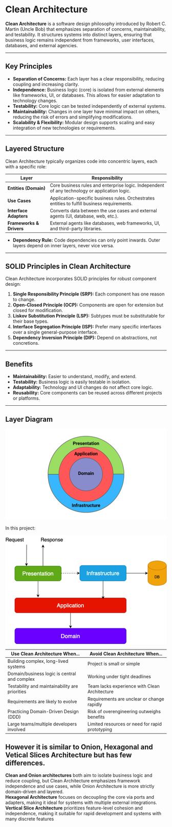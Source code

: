 # Clean Architecture

**Clean Architecture** is a software design philosophy introduced by Robert C. Martin (Uncle Bob) that emphasizes separation of concerns, maintainability, and testability. It structures systems into distinct layers, ensuring that business logic remains independent from frameworks, user interfaces, databases, and external agencies.

---

## Key Principles

- **Separation of Concerns:** Each layer has a clear responsibility, reducing coupling and increasing clarity.
- **Independence:** Business logic (core) is isolated from external elements like frameworks, UI, or databases. This allows for easier adaptation to technology changes.
- **Testability:** Core logic can be tested independently of external systems.
- **Maintainability:** Changes in one layer have minimal impact on others, reducing the risk of errors and simplifying modifications.
- **Scalability & Flexibility:** Modular design supports scaling and easy integration of new technologies or requirements.

---

## Layered Structure

Clean Architecture typically organizes code into concentric layers, each with a specific role:

| Layer                    | Responsibility                                                                                |
| ------------------------ | --------------------------------------------------------------------------------------------- |
| **Entities (Domain)**    | Core business rules and enterprise logic. Independent of any technology or application logic. |
| **Use Cases**            | Application-specific business rules. Orchestrates entities to fulfill business requirements.  |
| **Interface Adapters**   | Converts data between the use cases and external agents (UI, database, web, etc.).            |
| **Frameworks & Drivers** | External agents like databases, web frameworks, UI, and third-party libraries.                |

- **Dependency Rule:** Code dependencies can only point inwards. Outer layers depend on inner layers, never vice versa.

---

## SOLID Principles in Clean Architecture

Clean Architecture incorporates SOLID principles for robust component design:

1. **Single Responsibility Principle (SRP):** Each component has one reason to change.
2. **Open-Closed Principle (OCP):** Components are open for extension but closed for modification.
3. **Liskov Substitution Principle (LSP):** Subtypes must be substitutable for their base types.
4. **Interface Segregation Principle (ISP):** Prefer many specific interfaces over a single general-purpose interface.
5. **Dependency Inversion Principle (DIP):** Depend on abstractions, not concretions.

---

## Benefits

- **Maintainability:** Easier to understand, modify, and extend.
- **Testability:** Business logic is easily testable in isolation.
- **Adaptability:** Technology and UI changes do not affect core logic.
- **Reusability:** Core components can be reused across different projects or platforms.

---

## Layer Diagram

![Alt text](../images/clean_architecture.png)

In this project:

![Alt text](../images/clean_architecture_net.png)

| Use Clean Architecture When...                 | Avoid Clean Architecture When...                |
| ---------------------------------------------- | ----------------------------------------------- |
| Building complex, long-lived systems           | Project is small or simple                      |
| Domain/business logic is central and complex   | Working under tight deadlines                   |
| Testability and maintainability are priorities | Team lacks experience with Clean Architecture   |
| Requirements are likely to evolve              | Requirements are unclear or change rapidly      |
| Practicing Domain-Driven Design (DDD)          | Risk of overengineering outweighs benefits      |
| Large teams/multiple developers involved       | Limited resources or need for rapid prototyping |

## However it is similar to Onion, Hexagonal and Vetical Slices Architecture but has few differences.

**Clean and Onion architectures** both aim to isolate business logic and reduce coupling, but Clean Architecture emphasizes framework independence and use cases, while Onion Architecture is more strictly domain-driven and layered.  
**Hexagonal Architecture** focuses on decoupling the core via ports and adapters, making it ideal for systems with multiple external integrations.  
**Vertical Slice Architecture** prioritizes feature-level cohesion and independence, making it suitable for rapid development and systems with many discrete features
